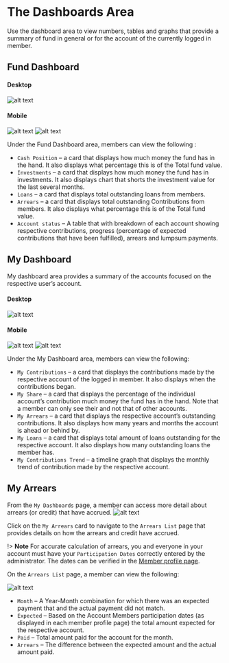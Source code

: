 #	The Dashboards Area
Use the dashboard area to view numbers, tables and graphs that provide a summary of fund in general or for the account of the currently logged in member.

##	Fund Dashboard

<!-- tabs:start -->
#### **Desktop**
![alt text](images/4.1_Fund_Dashboard.png "fund Dashboard")

#### **Mobile**
![alt text](images/4.1_Fund_Dashboard_Mobile_1.png "fund Dashboard")
![alt text](images/4.1_Fund_Dashboard_Mobile_2.png "fund Dashboard")
<!-- tabs:end -->

Under the Fund Dashboard area, members can view the following :

- `Cash Position` – a card that displays how much money the fund has in the hand. It also displays what percentage this is of the Total fund value.
- `Investments` – a card that displays how much money the fund has in investments. It also displays chart that shorts the investment value for the last several months.
- `Loans` – a card that displays total outstanding loans from members.
- `Arrears` – a card that displays total outstanding Contributions from members. It also displays what percentage this is of the Total fund value.
- `Account status` – A table that with breakdown of each account showing respective contributions, progress (percentage of expected contributions that have been fulfilled), arrears and lumpsum payments.


## My Dashboard
My dashboard area provides a summary of the accounts focused on the respective user’s account.
<!-- tabs:start -->
#### **Desktop**
![alt text](images/4.2_My_Dashboard.png "My Dashboard")

#### **Mobile**
![alt text](images/4.2_My_Dashboard_Mobile_1.png "My Dashboard")
![alt text](images/4.2_My_Dashboard_Mobile_2.png "My Dashboard")
<!-- tabs:end -->
Under the My Dashboard area, members can view the following:
  - `My Contributions` – a card that displays the contributions made by the respective account of the logged in member. It also displays when the contributions began.
  - `My Share` – a card that displays the percentage of the individual account’s contribution much money the fund has in the hand. Note that a member can only see their and not that of other accounts.
  - `My Arrears` – a card that displays the respective account’s outstanding contributions. It also displays how many years and months the account is ahead or behind by.
  - `My Loans` – a card that displays total amount of loans outstanding for the respective account. It also displays how many outstanding loans the member has.
  - `My Contributions Trend` – a timeline graph that displays the monthly trend of contribution made by the respective account.

## My Arrears
From the `My Dashboards` page, a member can access more detail about arrears (or credit) that have accrued.
![alt text](images/4.3_My_Arrears_Card.png "My Arrears Card")

Click on the `My Arrears` card to navigate to the `Arrears List` page that provides details on how the arrears and credit have accrued.

!> **Note** For accurate calculation of arrears, you and everyone in your account must have your `Participation Dates` correctly entered by the administrator. The dates can be verified in the [Member profile page](top-banner.md#member-profile).

On the `Arrears List` page, a member can view the following:

![alt text](images/4.4_My_Arrears_List.png "My Arrears List")

  - `Month` – A Year-Month combination for which there was an expected payment that and the actual payment did not match.
  - `Expected` – Based on the Account Members participation dates (as displayed in each member profile page) the total amount expected for the respective account.
  - `Paid` – Total amount paid for the account for the month.
  - `Arrears` – The difference between the expected amount and the actual amount paid.
